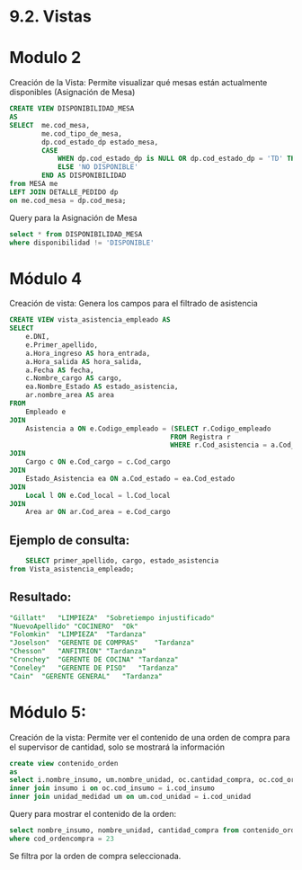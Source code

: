 # 9.2. Vistas


# Modulo 2

Creación de la Vista: Permite visualizar qué mesas están actualmente disponibles (Asignación de Mesa)
```sql
CREATE VIEW DISPONIBILIDAD_MESA
AS
SELECT  me.cod_mesa, 
		me.cod_tipo_de_mesa,
		dp.cod_estado_dp estado_mesa,
		CASE 
			WHEN dp.cod_estado_dp is NULL OR dp.cod_estado_dp = 'TD' THEN 'DISPONIBLE'
			ELSE 'NO DISPONIBLE'
		END AS DISPONIBILIDAD
from MESA me
LEFT JOIN DETALLE_PEDIDO dp
on me.cod_mesa = dp.cod_mesa;
```

Query para la Asignación de Mesa
```sql
select * from DISPONIBILIDAD_MESA
where disponibilidad != 'DISPONIBLE'
```
# Módulo 4
Creación de vista: Genera los campos para el filtrado de asistencia
```sql
CREATE VIEW vista_asistencia_empleado AS
SELECT  
    e.DNI,
    e.Primer_apellido,
    a.Hora_ingreso AS hora_entrada,
    a.Hora_salida AS hora_salida,
	a.Fecha AS fecha,
    c.Nombre_cargo AS cargo,
    ea.Nombre_Estado AS estado_asistencia,
	ar.nombre_area AS area
FROM 
    Empleado e
JOIN 
    Asistencia a ON e.Codigo_empleado = (SELECT r.Codigo_empleado 
                                        FROM Registra r 
                                        WHERE r.Cod_asistencia = a.Cod_asistencia)
JOIN 
    Cargo c ON e.Cod_cargo = c.Cod_cargo
JOIN 
    Estado_Asistencia ea ON a.Cod_estado = ea.Cod_estado
JOIN 
    Local l ON e.Cod_local = l.Cod_local
JOIN 
    Area ar ON ar.Cod_area = e.Cod_cargo
```
## Ejemplo de consulta:
```sql
	SELECT primer_apellido, cargo, estado_asistencia
from Vista_asistencia_empleado;
```
## Resultado:
```sql
"Gillatt"	"LIMPIEZA"	"Sobretiempo injustificado"
"NuevoApellido"	"COCINERO"	"Ok"
"Folomkin"	"LIMPIEZA"	"Tardanza"
"Joselson"	"GERENTE DE COMPRAS"	"Tardanza"
"Chesson"	"ANFITRION"	"Tardanza"
"Cronchey"	"GERENTE DE COCINA"	"Tardanza"
"Coneley"	"GERENTE DE PISO"	"Tardanza"
"Cain"	"GERENTE GENERAL"	"Tardanza"
```
# Módulo 5:
Creación de la vista: Permite ver el contenido de una orden de compra para el supervisor de cantidad, solo se mostrará la información
```sql
create view contenido_orden
as
select i.nombre_insumo, um.nombre_unidad, oc.cantidad_compra, oc.cod_ordencompra from orden_comprainsumo oc 
inner join insumo i on oc.cod_insumo = i.cod_insumo 
inner join unidad_medidad um on um.cod_unidad = i.cod_unidad 
```
Query para mostrar el contenido de la orden:
```sql
select nombre_insumo, nombre_unidad, cantidad_compra from contenido_orden
where cod_ordencompra = 23
```
Se filtra por la orden de compra seleccionada.
